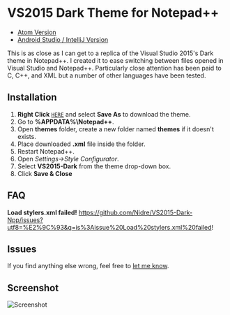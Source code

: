 # VS2015 Dark Theme for Notepad++

- [Atom Version](https://github.com/Nidre/VS2015-Dark-Atom/)
- [Android Studio / IntelliJ Version](https://github.com/Nidre/VS2015-Dark-Android-Studio/)

This is as close as I can get to a replica of the Visual Studio 2015's Dark theme in Notepad++. I created it to ease switching between files opened in Visual Studio and Notepad++. Particularly close attention has been paid to C, C++, and XML but a number of other languages have been tested.

Installation
--------------------------

1. **Right Click** [`HERE`](https://raw.githubusercontent.com/Nidre/VS2015-Dark-Npp/master/VS2015-Dark.xml) and select **Save As** to download the theme.
2. Go to **%APPDATA%\Notepad++**.
3. Open **themes** folder, create a new folder named **themes** if it doesn't exists.
4. Place downloaded **.xml** file inside the folder.
2. Restart Notepad++.
3. Open *Settings->Style Configurator*.
4. Select **VS2015-Dark** from the theme drop-down box.
5. Click **Save & Close**

FAQ
----
**Load stylers.xml failed!**
https://github.com/Nidre/VS2015-Dark-Npp/issues?utf8=%E2%9C%93&q=is%3Aissue%20Load%20stylers.xml%20failed!

Issues
------

If you find anything else wrong, feel free to [let me know](https://github.com/Nidre/VS2015-Dark-Npp/issues/new).

Screenshot
----------
![Screenshot](https://github.com/Nidre/VS2015-Dark-Npp/blob/master/screenshot.png "Screenshot")
